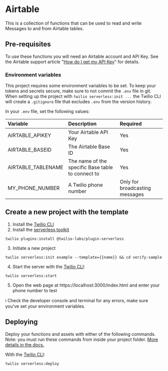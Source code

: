 # Airtable

This is a collection of functions that can be used to read and write Messages to and from Airtable tables.

## Pre-requisites

To use these functions you will need an Airtable account and API Key.  See the Airtable support article "[How do I get my API Key](https://support.airtable.com/hc/en-us/articles/219046777-How-do-I-get-my-API-key-)" for details.

### Environment variables

This project requires some environment variables to be set. To keep your tokens and secrets secure, make sure to not commit the `.env` file in git. When setting up the project with `twilio serverless:init ...` the Twilio CLI will create a `.gitignore` file that excludes `.env` from the version history.

In your `.env` file, set the following values:

| Variable | Description | Required |
| :------- | :---------- | :------- |
| AIRTABLE_APIKEY | Your Airtable API Key | Yes |
| AIRTABLE_BASEID | The Airtable Base ID | Yes |
| AIRTABLE_TABLENAME | The name of the specific Base table to connect to | Yes |
| MY_PHONE_NUMBER | A Twilio phone number | Only for broadcasting messages |

## Create a new project with the template

1. Install the [Twilio CLI](https://www.twilio.com/docs/twilio-cli/quickstart#install-twilio-cli)
2. Install the [serverless toolkit](https://www.twilio.com/docs/labs/serverless-toolkit/getting-started)

```shell
twilio plugins:install @twilio-labs/plugin-serverless
```

3. Initiate a new project
    
```
twilio serverless:init example --template={{name}} && cd verify-sample
```

4. Start the server with the [Twilio CLI](https://www.twilio.com/docs/twilio-cli/quickstart):

```
twilio serverless:start
```

5. Open the web page at https://localhost:3000/index.html and enter your phone number to test

ℹ️ Check the developer console and terminal for any errors, make sure you've set your environment variables.

## Deploying

Deploy your functions and assets with either of the following commands. Note: you must run these commands from inside your project folder. [More details in the docs.](https://www.twilio.com/docs/labs/serverless-toolkit)

With the [Twilio CLI](https://www.twilio.com/docs/twilio-cli/quickstart):

```
twilio serverless:deploy
```
